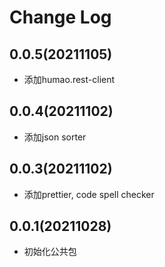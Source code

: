 # Change Log

## 0.0.5(20211105)

- 添加humao.rest-client

## 0.0.4(20211102)

- 添加json sorter

## 0.0.3(20211102)

- 添加prettier, code spell checker

## 0.0.1(20211028)

- 初始化公共包

